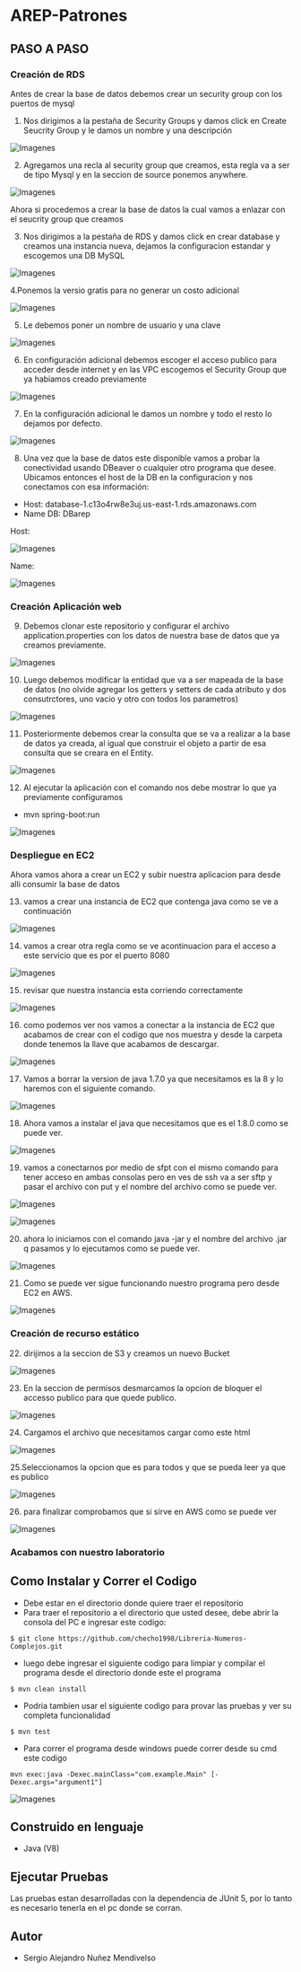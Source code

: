 # AREP-Patrones

## PASO A PASO

### Creación de RDS

Antes de crear la base de datos debemos crear un security group con los puertos de mysql

1. Nos dirigimos a la pestaña de Security Groups y damos click en Create Seucrity Group y le damos un nombre y una descripción

![Imagenes](https://github.com/checho1998/AREP-Patrones/blob/master/Imagenes/1.PNG)

2. Agregamos una recla al security group que creamos, esta regla va a ser de tipo Mysql y en la seccion de source ponemos anywhere.

![Imagenes](https://github.com/checho1998/AREP-Patrones/blob/master/Imagenes/2.PNG)


Ahora si procedemos a crear la base de datos la cual vamos a enlazar con el seucrity group que creamos

3. Nos dirigimos a la pestaña de RDS y damos click en crear database y creamos una instancia nueva, dejamos la configuracion estandar y escogemos una DB MySQL

![Imagenes](https://github.com/checho1998/AREP-Patrones/blob/master/Imagenes/3.PNG)

4.Ponemos la versio gratis para no generar un costo adicional

![Imagenes](https://github.com/checho1998/AREP-Patrones/blob/master/Imagenes/4.PNG)

5. Le debemos poner un nombre de usuario y una clave

![Imagenes](https://github.com/checho1998/AREP-Patrones/blob/master/Imagenes/5.PNG)

6. En configuración adicional debemos escoger el acceso publico para acceder desde internet y en las VPC escogemos el Security Group que ya habiamos creado previamente

![Imagenes](https://github.com/checho1998/AREP-Patrones/blob/master/Imagenes/6.PNG)

7. En la configuración adicional le damos un nombre y todo el resto lo dejamos por defecto.

![Imagenes](https://github.com/checho1998/AREP-Patrones/blob/master/Imagenes/7.PNG)

8. Una vez que la base de datos este disponible vamos a probar la conectividad usando DBeaver o cualquier otro programa que desee.
Ubicamos entonces el host de la DB en la configuracion y nos conectamos con esa información:

- Host: database-1.c13o4rw8e3uj.us-east-1.rds.amazonaws.com
- Name DB: DBarep

Host:

![Imagenes](https://github.com/checho1998/AREP-Patrones/blob/master/Imagenes/8.PNG)

Name:

![Imagenes](https://github.com/checho1998/AREP-Patrones/blob/master/Imagenes/9.PNG)

### Creación Aplicación web

9. Debemos clonar este repositorio y configurar el archivo application.properties con los datos de nuestra base de datos que ya creamos previamente.

![Imagenes](https://github.com/checho1998/AREP-Patrones/blob/master/Imagenes/10.PNG)

10. Luego debemos modificar la entidad que va a ser mapeada de la base de datos (no olvide agregar los getters y setters de cada atributo y dos consutrctores, uno vacio y otro con todos los parametros)

![Imagenes](https://github.com/checho1998/AREP-Patrones/blob/master/Imagenes/11.PNG)

11. Posteriormente debemos crear la consulta que se va a realizar a la base de datos ya creada, al igual que construir el objeto a partir de esa consulta que se creara en el Entity.

![Imagenes](https://github.com/checho1998/AREP-Patrones/blob/master/Imagenes/12.PNG)

12. Al ejecutar la aplicación con el comando nos debe mostrar lo que ya previamente configuramos

- mvn spring-boot:run

![Imagenes](https://github.com/checho1998/AREP-Patrones/blob/master/Imagenes/13.PNG)

### Despliegue en EC2

Ahora vamos ahora a crear un EC2 y subir nuestra aplicacion para desde alli consumir la base de datos

13. vamos a crear una instancia de EC2 que contenga java como se ve a continuación

![Imagenes](https://github.com/checho1998/AREP-Patrones/blob/master/Imagenes/14.PNG)

14. vamos a crear otra regla como se ve acontinuacion para el acceso a este servicio que es por el puerto 8080

![Imagenes](https://github.com/checho1998/AREP-Patrones/blob/master/Imagenes/15.PNG)

15. revisar que nuestra instancia esta corriendo correctamente

![Imagenes](https://github.com/checho1998/AREP-Patrones/blob/master/Imagenes/16.PNG)

16. como podemos ver nos vamos a conectar a la instancia de EC2 que acabamos de crear con el codigo que nos muestra y desde la carpeta donde tenemos la llave que acabamos de descargar.

![Imagenes](https://github.com/checho1998/AREP-Patrones/blob/master/Imagenes/17.PNG)

17. Vamos a borrar la version de java 1.7.0 ya que necesitamos es la 8 y lo haremos con el siguiente comando.

![Imagenes](https://github.com/checho1998/AREP-Patrones/blob/master/Imagenes/18.PNG)

18. Ahora vamos a instalar el java que necesitamos que es el 1.8.0 como se puede ver.

![Imagenes](https://github.com/checho1998/AREP-Patrones/blob/master/Imagenes/19.PNG)

19. vamos a conectarnos por medio de sfpt con el mismo comando para tener acceso en ambas consolas pero en ves de ssh va a ser sftp y pasar el archivo con put y el nombre del archivo como se puede ver. 

![Imagenes](https://github.com/checho1998/AREP-Patrones/blob/master/Imagenes/20.PNG)

![Imagenes](https://github.com/checho1998/AREP-Patrones/blob/master/Imagenes/21.PNG)

20. ahora lo iniciamos con el comando java -jar y el nombre del archivo .jar q pasamos y lo ejecutamos como se puede ver.

![Imagenes](https://github.com/checho1998/AREP-Patrones/blob/master/Imagenes/22.PNG)

21. Como se puede ver sigue funcionando nuestro programa pero desde EC2 en AWS.

![Imagenes](https://github.com/checho1998/AREP-Patrones/blob/master/Imagenes/23.PNG)

### Creación de recurso estático

22. dirijimos a la seccion de S3 y creamos un nuevo Bucket

![Imagenes](https://github.com/checho1998/AREP-Patrones/blob/master/Imagenes/24.PNG)

23. En la seccion de permisos desmarcamos la opcion de bloquer el accesso publico para que quede publico.

![Imagenes](https://github.com/checho1998/AREP-Patrones/blob/master/Imagenes/25.PNG)

24. Cargamos el archivo que necesitamos cargar como este html

![Imagenes](https://github.com/checho1998/AREP-Patrones/blob/master/Imagenes/26.PNG)

25.Seleccionamos la opcion que es para todos y que se pueda leer ya que es publico

![Imagenes](https://github.com/checho1998/AREP-Patrones/blob/master/Imagenes/27.PNG)

26. para finalizar comprobamos que si sirve en AWS como se puede ver 

![Imagenes](https://github.com/checho1998/AREP-Patrones/blob/master/Imagenes/28.PNG)

### Acabamos con nuestro laboratorio


## Como Instalar y Correr el Codigo

- Debe estar en el directorio donde quiere traer el repositorio
- Para traer el repositorio a el directorio que usted desee, debe abrir la consola del PC e ingresar este codigo:
```
$ git clone https://github.com/checho1998/Libreria-Numeros-Complejos.git
```
- luego debe ingresar el siguiente codigo para limpiar y compilar el programa desde el directorio donde este el programa
```
$ mvn clean install 
```
- Podria tambien usar el siguiente codigo para provar las pruebas y ver su completa funcionalidad
```
$ mvn test
```
- Para correr el programa desde windows puede correr desde su cmd este codigo
```
mvn exec:java -Dexec.mainClass="com.example.Main" [-Dexec.args="argument1"]
```

![Imagenes](https://github.com/checho1998/AREP-LAB-04/blob/master/imagenes/correr.PNG)


## Construido en lenguaje
  
  - Java (V8)
  
## Ejecutar Pruebas

Las pruebas estan desarrolladas con la dependencia de JUnit 5, por lo tanto es necesario tenerla
en el pc donde se corran.

## Autor

- Sergio Alejandro Nuñez Mendivelso
